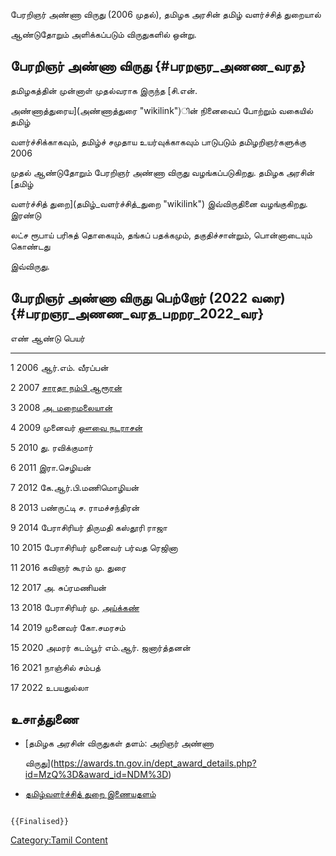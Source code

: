 பேரறிஞர் அண்ணா விருது (2006 முதல்), தமிழக அரசின் தமிழ் வளர்ச்சித் துறையால்
ஆண்டுதோறும் அளிக்கப்படும் விருதுகளில் ஒன்று.

## பேரறிஞர் அண்ணா விருது {#பரறஞர_அணண_வரத}

தமிழகத்தின் முன்னாள் முதல்வராக இருந்த [சி.என்.
அண்ணாத்துரைய](அண்ணாத்துரை "wikilink")ின் நினைவைப் போற்றும் வகையில் தமிழ்
வளர்ச்சிக்காகவும், தமிழ்ச் சமுதாய உயர்வுக்காகவும் பாடுபடும் தமிழறிஞர்களுக்கு 2006
முதல் ஆண்டுதோறும் பேரறிஞர் அண்ணா விருது வழங்கப்படுகிறது. தமிழக அரசின் [தமிழ்
வளர்ச்சித் துறை](தமிழ்_வளர்ச்சித்_துறை "wikilink") இவ்விருதினை வழங்குகிறது. இரண்டு
லட்ச ரூபாய் பரிசுத் தொகையும், தங்கப் பதக்கமும், தகுதிச்சான்றும், பொன்னாடையும் கொண்டது
இவ்விருது.

## பேரறிஞர் அண்ணா விருது பெற்றோர் (2022 வரை) {#பரறஞர_அணண_வரத_பறறர_2022_வர}

  எண்   ஆண்டு   பெயர்
  ---- ------ -------------------------------------------------
  1    2006   ஆர்.எம். வீரப்பன்
  2    2007   [சாரதா நம்பி ஆரூரன்](சாரதா_நம்பி_ஆரூரன் "wikilink")
  3    2008   [அ. மறைமலையான்](அ._மறைமலையான் "wikilink")
  4    2009   முனைவர் [ஔவை நடராசன்](ஔவை_நடராசன் "wikilink")
  5    2010   து. ரவிக்குமார்
  6    2011   இரா.செழியன்
  7    2012   கே.ஆர்.பி.மணிமொழியன்
  8    2013   பண்ருட்டி ச. ராமச்சந்திரன்
  9    2014   பேராசிரியர் திருமதி கஸ்தூரி ராஜா
  10   2015   பேராசிரியர் முனைவர் பர்வத ரெஜினா
  11   2016   கவிஞர் கூரம் மு. துரை
  12   2017   அ. சுப்ரமணியன்
  13   2018   பேராசிரியர் மு. [அய்க்கண்](அய்க்கண் "wikilink")
  14   2019   முனைவர் கோ.சமரசம்
  15   2020   அமரர் கடம்பூர் எம்.ஆர். ஜனார்த்தனன்
  16   2021   நாஞ்சில் சம்பத்
  17   2022   உபயதுல்லா

## உசாத்துணை

-   [தமிழக அரசின் விருதுகள் தளம்: அறிஞர் அண்ணா
    விருது](https://awards.tn.gov.in/dept_award_details.php?id=MzQ%3D&award_id=NDM%3D)
-   [தமிழ்வளர்ச்சித் துறை இணையதளம்](https://tamilvalarchithurai.tn.gov.in/)

```{=mediawiki}
{{Finalised}}
```
[Category:Tamil Content](Category:Tamil_Content "wikilink")
